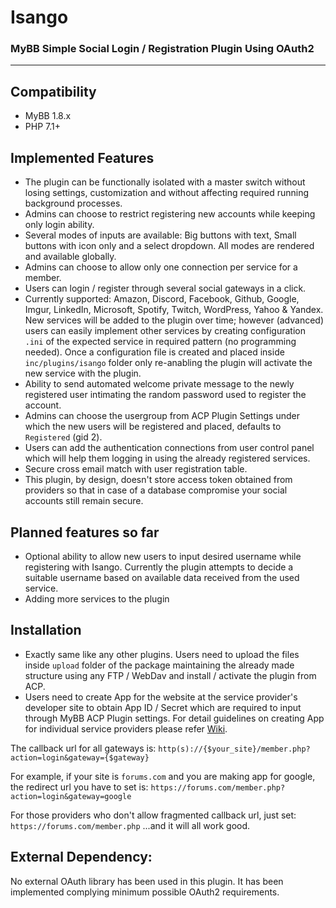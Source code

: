 # Isango
### MyBB Simple Social Login / Registration Plugin Using OAuth2
---

## Compatibility
- MyBB 1.8.x
- PHP 7.1+

## Implemented Features
- The plugin can be functionally isolated with a master switch without losing settings, customization and without affecting required running background processes.
- Admins can choose to restrict registering new accounts while keeping only login ability.
- Several modes of inputs are available: Big buttons with text, Small buttons with icon only and a select dropdown. All modes are rendered and available globally.
- Admins can choose to allow only one connection per service for a member.
- Users can login / register through several social gateways in a click.
- Currently supported: Amazon, Discord, Facebook, Github, Google, Imgur, LinkedIn, Microsoft, Spotify, Twitch, WordPress, Yahoo & Yandex. New services will be added to the plugin over time; however (advanced) users can easily implement other services by creating configuration `.ini` of the expected service in required pattern (no programming needed). Once a configuration file is created and placed inside `inc/plugins/isango` folder only re-anabling the plugin will activate the new service with the plugin.
- Ability to send automated welcome private message to the newly registered user intimating the random password used to register the account.
- Admins can choose the usergroup from ACP Plugin Settings under which the new users will be registered and placed, defaults to `Registered` (gid 2).
- Users can add the authentication connections from user control panel which will help them logging in using the already registered services.
- Secure cross email match with user registration table.
- This plugin, by design, doesn't store access token obtained from providers so that in case of a database compromise your social accounts still remain secure.

## Planned features so far
- Optional ability to allow new users to input desired username while registering with Isango. Currently the plugin attempts to decide a suitable username based on available data received from the used service.
- Adding more services to the plugin

## Installation
- Exactly same like any other plugins. Users need to upload the files inside `upload` folder of the package maintaining the already made structure using any FTP / WebDav and install / activate the plugin from ACP.
- Users need to create App for the website at the service provider's developer site to obtain App ID / Secret which are required to input through MyBB ACP Plugin settings. For detail guidelines on creating App for individual service providers please refer [Wiki](https://github.com/mybbgroup/isango/wiki).

The callback url for all gateways is:
`http(s)://{$your_site}/member.php?action=login&gateway={$gateway}`

For example, if your site is `forums.com` and you are making app for google, the redirect url you have to set is:
`https://forums.com/member.php?action=login&gateway=google`

For those providers who don't allow fragmented callback url, just set:
`https://forums.com/member.php`
...and it will all work good.

## External Dependency:
No external OAuth library has been used in this plugin. It has been implemented complying minimum possible OAuth2 requirements.
